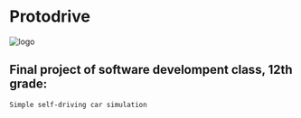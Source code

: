 # Protodrive
![logo](https://github.com/RanelDL/Protodrive/assets/61747694/654a4767-72a8-4caa-8d17-9b0354bb16cc)
## Final project of software develompent class, 12th grade:
    Simple self-driving car simulation

